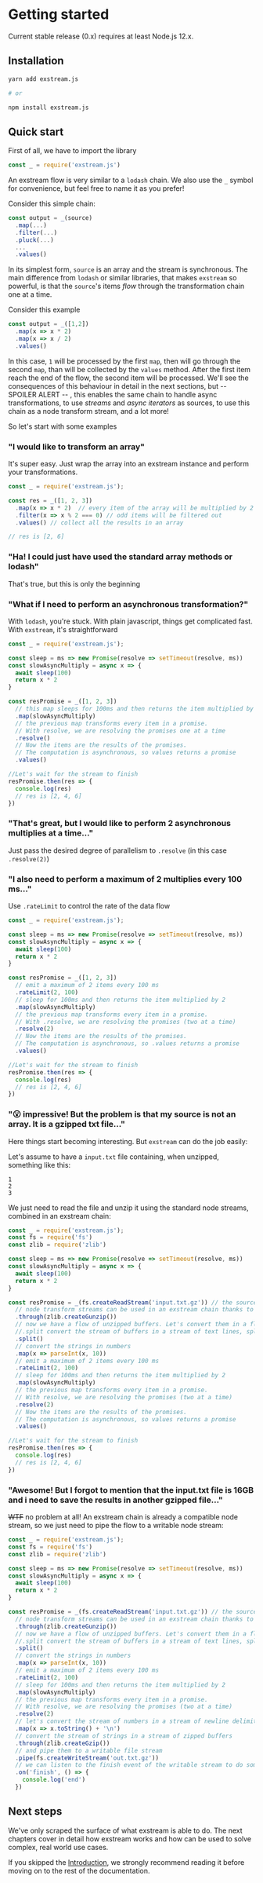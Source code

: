 # Getting started

Current stable release (0.x) requires at least Node.js 12.x.

## Installation

```sh
yarn add exstream.js

# or

npm install exstream.js
```

## Quick start

First of all, we have to import the library
```js
const _ = require('exstream.js')
```

An exstream flow is very similar to a `lodash` chain. We also use the `_` symbol for convenience, but feel free to name it as you prefer!

Consider this simple chain: 

```js
const output = _(source)
  .map(...)
  .filter(...)
  .pluck(...)
  ...
  .values()
```

In its simplest form, `source` is an array and the stream is synchronous. The main difference from `lodash` or similar libraries, that makes `exstream` so powerful, is that the `source`'s items <i>flow</i> through the transformation chain one at a time.

Consider this example

```js
const output = _([1,2])
  .map(x => x * 2)
  .map(x => x / 2)
  .values()
```

In this case, `1` will be processed by the first `map`, then will go through the second `map`, than will be collected by the `values` method. After the first item reach the end of the flow, the second item will be processed. We'll see the consequences of this behaviour in detail in the next sections, but -- SPOILER ALERT -- , this enables the same chain to handle async transformations, to use <i>streams</i> and <i>async iterators</i> as sources, to use this chain as a node transform stream, and a lot more!

So let's start with some examples

### "I would like to transform an array"

It's super easy. Just wrap the array into an exstream instance and perform your transformations. 

```js
const _ = require('exstream.js');

const res = _([1, 2, 3])
  .map(x => x * 2)  // every item of the array will be multiplied by 2
  .filter(x => x % 2 === 0) // odd items will be filtered out
  .values() // collect all the results in an array

// res is [2, 6]
```

### "Ha! I could just have used the standard array methods or lodash"

That's true, but this is only the beginning

### "What if I need to perform an asynchronous transformation?"

With `lodash`, you're stuck. With plain javascript, things get complicated fast.
With `exstream`, it's straightforward

```js
const _ = require('exstream.js');

const sleep = ms => new Promise(resolve => setTimeout(resolve, ms))
const slowAsyncMultiply = async x => {
  await sleep(100)
  return x * 2
}

const resPromise = _([1, 2, 3])
  // this map sleeps for 100ms and then returns the item multiplied by 2
  .map(slowAsyncMultiply)
  // the previous map transforms every item in a promise. 
  // With resolve, we are resolving the promises one at a time 
  .resolve()
  // Now the items are the results of the promises. 
  // The computation is asynchronous, so values returns a promise 
  .values() 

//Let's wait for the stream to finish
resPromise.then(res => {
  console.log(res)  
  // res is [2, 4, 6]
})
```

### "That's great, but I would like to perform 2 asynchronous multiplies at a time..."

Just pass the desired degree of parallelism to `.resolve` (in this case `.resolve(2)`)

### "I also need to perform a maximum of 2 multiplies every 100 ms..."

Use `.rateLimit` to control the rate of the data flow

```js
const _ = require('exstream.js');

const sleep = ms => new Promise(resolve => setTimeout(resolve, ms))
const slowAsyncMultiply = async x => {
  await sleep(100)
  return x * 2
}

const resPromise = _([1, 2, 3])
  // emit a maximum of 2 items every 100 ms
  .rateLimit(2, 100)
  // sleep for 100ms and then returns the item multiplied by 2
  .map(slowAsyncMultiply)
  // the previous map transforms every item in a promise. 
  // With .resolve, we are resolving the promises (two at a time)
  .resolve(2)
  // Now the items are the results of the promises. 
  // The computation is asynchronous, so .values returns a promise 
  .values() 

//Let's wait for the stream to finish
resPromise.then(res => {
  console.log(res)  
  // res is [2, 4, 6]
})
```

### "😮 impressive! But the problem is that my source is not an array. It is a gzipped txt file..."

Here things start becoming interesting. But `exstream` can do the job easily:

Let's assume to have a `input.txt` file containing, when unzipped, something like this:
```text
1
2
3
```

We just need to read the file and unzip it using the standard node streams, combined in an exstream chain:

```js
const _ = require('exstream.js');
const fs = require('fs')
const zlib = require('zlib')

const sleep = ms => new Promise(resolve => setTimeout(resolve, ms))
const slowAsyncMultiply = async x => {
  await sleep(100)
  return x * 2
}

const resPromise = _(fs.createReadStream('input.txt.gz')) // the source can be a node stream
  // node transform streams can be used in an exstream chain thanks to .through  
  .through(zlib.createGunzip())
  // now we have a flow of unzipped buffers. Let's convert them in a flow of numbers.
  //.split convert the stream of buffers in a stream of text lines, splitting the text by newline delimiters
  .split()  
  // convert the strings in numbers
  .map(x => parseInt(x, 10))
  // emit a maximum of 2 items every 100 ms
  .rateLimit(2, 100)
  // sleep for 100ms and then returns the item multiplied by 2
  .map(slowAsyncMultiply)
  // the previous map transforms every item in a promise. 
  // With resolve, we are resolving the promises (two at a time)
  .resolve(2)
  // Now the items are the results of the promises. 
  // The computation is asynchronous, so values returns a promise 
  .values() 

//Let's wait for the stream to finish
resPromise.then(res => {
  console.log(res)  
  // res is [2, 4, 6]
})
```

### "Awesome! But I forgot to mention that the input.txt file is 16GB and i need to save the results in another gzipped file..."

<s>WTF</s> no problem at all! An exstream chain is already a compatible node stream, so we just need to pipe the flow to a writable node stream:

```js
const _ = require('exstream.js');
const fs = require('fs')
const zlib = require('zlib')

const sleep = ms => new Promise(resolve => setTimeout(resolve, ms))
const slowAsyncMultiply = async x => {
  await sleep(100)
  return x * 2
}

const resPromise = _(fs.createReadStream('input.txt.gz')) // the source can be a node stream
  // node transform streams can be used in an exstream chain thanks to .through  
  .through(zlib.createGunzip())
  // now we have a flow of unzipped buffers. Let's convert them in a flow of numbers.
  //.split convert the stream of buffers in a stream of text lines, splitting the text by newline delimiters
  .split()  
  // convert the strings in numbers
  .map(x => parseInt(x, 10))
  // emit a maximum of 2 items every 100 ms
  .rateLimit(2, 100)
  // sleep for 100ms and then returns the item multiplied by 2
  .map(slowAsyncMultiply)
  // the previous map transforms every item in a promise. 
  // With resolve, we are resolving the promises (two at a time)
  .resolve(2)
  // let's convert the stream of numbers in a stream of newline delimited strings
  .map(x => x.toString() + '\n')
  // convert the stream of strings in a stream of zipped buffers
  .through(zlib.createGzip())
  // and pipe them to a writable file stream
  .pipe(fs.createWriteStream('out.txt.gz')) 
  // we can listen to the finish event of the writable stream to do something at the end
  .on('finish', () => {
    console.log('end')
  })
```

## Next steps

We've only scraped the surface of what exstream is able to do. The next chapters cover in detail how exstream works and how can be used to solve complex, real world use cases.

If you skipped the [Introduction](what-is-exstream), we strongly recommend reading it before moving on to the rest of the documentation.






